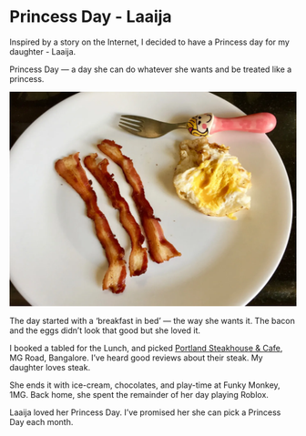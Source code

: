 # Princess Day - Laaija

Inspired by a story on the Internet, I decided to have a Princess day for my daughter - Laaija.

Princess Day — a day she can do whatever she wants and be treated like a princess.

![Breakfast in Bed)](/static/img/2017/breakfast-in-bed.webp)

The day started with a ‘breakfast in bed’ — the way she wants it. The bacon and the eggs didn’t look that good but she loved it.

I booked a tabled for the Lunch, and picked [Portland Steakhouse & Cafe](https://www.zomato.com/bangalore/portland-steakhouse-cafe-mg-road), MG Road, Bangalore. I’ve heard good reviews about their steak. My daughter loves steak.

She ends it with ice-cream, chocolates, and play-time at Funky Monkey, 1MG. Back home, she spent the remainder of her day playing Roblox.

Laaija loved her Princess Day. I’ve promised her she can pick a Princess Day each month.
